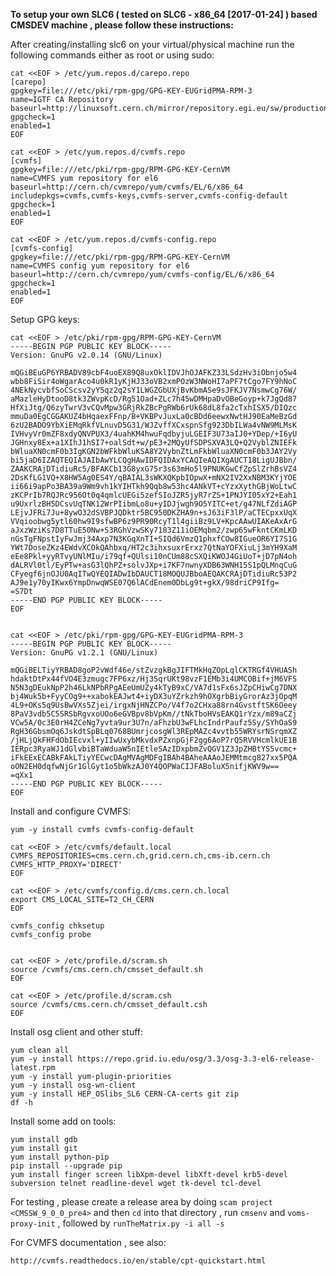 
<b>To setup your own SLC6 ( tested on SLC6 - x86_64 [2017-01-24] ) based CMSDEV machine , please follow these instructions:</b>   

After creating/installing slc6 on your virtual/physical machine run the following commands either as root or using sudo:

    cat <<EOF > /etc/yum.repos.d/carepo.repo 
    [carepo]
    gpgkey=file:///etc/pki/rpm-gpg/GPG-KEY-EUGridPMA-RPM-3
    name=IGTF CA Repository
    baseurl=http://linuxsoft.cern.ch/mirror/repository.egi.eu/sw/production/cas/1/current/
    gpgcheck=1
    enabled=1
    EOF
       
    cat <<EOF > /etc/yum.repos.d/cvmfs.repo 
    [cvmfs]
    gpgkey=file:///etc/pki/rpm-gpg/RPM-GPG-KEY-CernVM
    name=CVMFS yum repository for el6
    baseurl=http://cern.ch/cvmrepo/yum/cvmfs/EL/6/x86_64
    includepkgs=cvmfs,cvmfs-keys,cvmfs-server,cvmfs-config-default
    gpgcheck=1
    enabled=1
    EOF
      
    cat <<EOF > /etc/yum.repos.d/cvmfs-config.repo 
    [cvmfs-config]
    gpgkey=file:///etc/pki/rpm-gpg/RPM-GPG-KEY-CernVM
    name=CVMFS config yum repository for el6
    baseurl=http://cern.ch/cvmrepo/yum/cvmfs-config/EL/6/x86_64
    gpgcheck=1
    enabled=1
    EOF
    
Setup GPG keys:

```
cat <<EOF > /etc/pki/rpm-gpg/RPM-GPG-KEY-CernVM 
-----BEGIN PGP PUBLIC KEY BLOCK-----
Version: GnuPG v2.0.14 (GNU/Linux)

mQGiBEuGP6YRBADV89cbF4uoEX89Q8uxOklIDVJhOJAFKZ33LSdzHv3iObnjo5w4
wbb8FiSir4oWgarAco4u0kR1yKjHJ33oVB2xmPOzW3NWoHI7aPF7tCgo7FY9hNoC
4NEkNycvbfSoCScsv2yY5qz2q2sY1LWGZGbUXjBvKbmASe9sJFKJV7NsmwCg76W/
aMazleHyDtooD8tk3ZWvpKcD/Rg51Oad+ZLc7h45wDMHpaDvOBeGoyp+k7JgQd87
HfXiJtg/Q6zyTwrV3vCQvMpw3GRjRkZBcPgRWb6rUk68dL8fa2cTxhISX5/DIQzc
mmuDa0EgCGGAKUZ4bHqaexFFnp/B+VKBPvJuxLa0cBDd6eewxNwtHJ90EaMeBzGd
6zU2BADO9YbXiEMqRkfVLnuvD5G31/WJZvffXCxspnSfg923DbILWa4vNW9MLMsK
IVHvyVr0mZF8xdyQNVPUX3/4uahKM4hwuFqdbyjuLGEIF3U73aIJ0+YDep/+I6yU
JGHnxy8Ex+a1XIhJ1hSI7+oalSdt+w/pE3+2MQyUfSDPSXVA3LQ+Q2VyblZNIEFk
bWluaXN0cmF0b3IgKGN2bWFkbWluKSA8Y2VybnZtLmFkbWluaXN0cmF0b3JAY2Vy
bi5jaD6IZAQTEQIAJAIbAwYLCQgHAwIDFQIDAxYCAQIeAQIXgAUCT18LigUJBbn/
ZAAKCRAjDTidiuRc5/BFAKCb13G8yxG75r3s63mHo5l9PNUKGwCfZpSlZrhBsVZ4
2DsKfLG1VQ+X8HW5Ag0ES4Y/qBAIAL3sWKXQKpbIOpwX+mNX2IV2XxNBM3KYjYOE
ii66i9apPo3BA39a9Wm9vh1kYIHTkh9Qqb8w53hc4ANkVT+cYzxXythGBjWoLtwC
zKCPrIb7RQJRc956Ot0q4qmlcUEGi5zefSIoJZR5jyR7rZS+1PNJYI05xY2+Eah1
u9UxrlzBH5DCsvUqTNK12WrPIibmLo8u+yIDJjwgh9O5YITC+et/g47NLfZdiAGP
LEjvJFRi7Ju+8ywO32dSVBPJQDktr5BC950DKZHA9n+sJ63iF3lP/aCTECpxxUqX
VVqioobwg5ytl60hw9I9sfwBP6z9PR90RcyT1l4giiBz9LV+KpcAAwUIAKeAxArG
aJxzWziKs7D8TTuE50Nw+S3RGhVzwSKy7183Z11iOEMqbm2/zwp65wFkntCKmLKD
nGsTgFNpstIyFwJmj34Axp7N3KGqXnTI+SIQd6VmzQ1phxfCOw8IGueOR6YI7S1G
YWt7DoseZKz4EWdvXCOkQAhbxq/HT2c3ihxsuxrErxz7QtNaYOFXiuLj3mYH9XaM
eEe8Pkl+yyRTvyUNlMIu/i79qf+QUlsi10nCUm88cSXQiKWOJ4GiUoT+jD7pN4oh
dALRVl0tl/EyPTw+asG3lQhPZ+solvJXp+i7KF7nwnyXDB63WNH15S1pQLMnqCuG
CFyegf6jnOJU0AqITwQYEQIADwIbDAUCT18MOQUJBboAEQAKCRAjDTidiuRc53P2
AJ9e1y70yIKwx6YmpDnwqWSE07Q6lACdEnem0DbLg9t+gkX/98driCP9Ifg=
=S7Dt
-----END PGP PUBLIC KEY BLOCK-----
EOF

              
cat <<EOF > /etc/pki/rpm-gpg/GPG-KEY-EUGridPMA-RPM-3 
-----BEGIN PGP PUBLIC KEY BLOCK-----
Version: GnuPG v1.2.1 (GNU/Linux)

mQGiBELTiyYRBAD8goP2vWdf46e/stZvzgkBgJIFTMkHqZOpLqlCKTRGf4VHUASh
hdaktDtPx44fVO4E3zmugc7FP6xz/Hj3SqrUKt98vzF1EMb3i4UMCOBif+jM6VFS
N5N3gDEukNpP2h46LkNPbRPgAEeUmUZy4kTyB9xC/VA7d1sFx6sJZpCHiwCg7DNX
bj4Wuk5b+FyyCOg9++xabokEAJwt4+iyDX3uYZrkzh9hOXgrbBiyGrorAz3jOpqM
4L9+OKs5q9UsBwVXs5Zjei/irgxNjHNZCPo/V4f7o2CHxa88rn4GvstftSK6Oeey
8PaV3vdb5C5SRSbRgvxoUOo6eGVBpv8bVpKm//tNkTboHVsEAKQ1rYzx/m89aCZj
VCw5A/0c3E0rH4ZCeNg7yvta9ur3U7n/aFhzbU3wFLhcIndrPaufz5Sy/SYhOaS9
RgH36GbsmOq6JskdtSpBLq0768BUmrjcosgWl3REpMAZc4vvtb55WRYsrNSrqmXZ
/jHLjQkFHFdObIEcvxl+yIIwUxybMkvdxPZxnpGjF2gg6AoP7rQ5RVVHcmlkUE1B
IERpc3RyaWJ1dGlvbiBTaWduaW5nIEtleSAzIDxpbmZvQGV1Z3JpZHBtYS5vcmc+
iFkEExECABkFAkLTiyYECwcDAgMVAgMDFgIBAh4BAheAAAoJEMMtmcg827xx5PQA
oON2EH0dqfwNjGr1GlGyt1o5bWkzAJ0Y4QOPWaCIJFABoluX5nifjKWV9w==
=qXx1
-----END PGP PUBLIC KEY BLOCK-----
EOF
```


Install and configure CVMFS:

    yum -y install cvmfs cvmfs-config-default
     
    cat <<EOF > /etc/cvmfs/default.local
    CVMFS_REPOSITORIES=cms.cern.ch,grid.cern.ch,cms-ib.cern.ch
    CVMFS_HTTP_PROXY='DIRECT'
    EOF
    
    cat <<EOF > /etc/cvmfs/config.d/cms.cern.ch.local
    export CMS_LOCAL_SITE=T2_CH_CERN
    EOF
  
    cvmfs_config chksetup
    cvmfs_config probe
    
    
    cat <<EOF > /etc/profile.d/scram.sh 
    source /cvmfs/cms.cern.ch/cmsset_default.sh
    EOF
    
    cat <<EOF > /etc/profile.d/scram.csh 
    source /cvmfs/cms.cern.ch/cmsset_default.csh
    EOF
     

Install osg client and other stuff:

    yum clean all
    yum -y install https://repo.grid.iu.edu/osg/3.3/osg-3.3-el6-release-latest.rpm
    yum -y install yum-plugin-priorities
    yum -y install osg-wn-client
    yum -y install HEP_OSlibs_SL6 CERN-CA-certs git zip
    df -h
    
   
     
Install some add on tools:


    yum install gdb
    yum install git
    yum install python-pip
    pip install --upgrade pip
    yum install finger screen libXpm-devel libXft-devel krb5-devel subversion telnet readline-devel wget tk-devel tcl-devel
  

For testing , please create a release area by doing `scam project <CMSSW_9_0_0_pre4>` and then `cd` into that directory , run `cmsenv` and `voms-proxy-init` , followed by `runTheMatrix.py -i all -s`

For CVMFS documentation , see also:

    http://cvmfs.readthedocs.io/en/stable/cpt-quickstart.html
    

